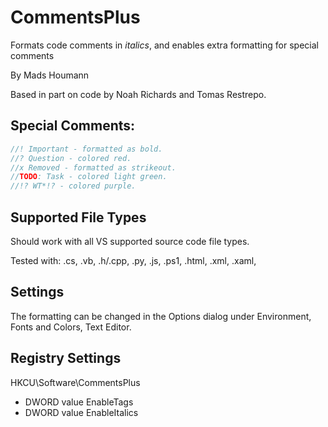 CommentsPlus
============

Formats code comments in *italics*, and enables extra formatting for special comments

By Mads Houmann

Based in part on code by Noah Richards and Tomas Restrepo.

Special Comments:
-----------------

```C#
//! Important - formatted as bold.
//? Question - colored red.
//x Removed - formatted as strikeout.
//TODO: Task - colored light green.
//!? WT*!? - colored purple.
```

Supported File Types
--------------------

Should work with all VS supported source code file types.

Tested with: .cs, .vb, .h/.cpp, .py, .js, .ps1, .html, .xml, .xaml,

Settings
--------

The formatting can be changed in the Options dialog under Environment, Fonts and Colors, Text Editor.

Registry Settings
-----------------

HKCU\Software\CommentsPlus

* DWORD value EnableTags
* DWORD value EnableItalics
